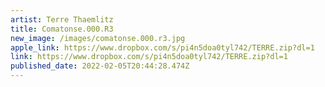 ```yaml
---
artist: Terre Thaemlitz
title: Comatonse.000.R3
new_image: /images/comatonse.000.r3.jpg
apple_link: https://www.dropbox.com/s/pi4n5doa0tyl742/TERRE.zip?dl=1
link: https://www.dropbox.com/s/pi4n5doa0tyl742/TERRE.zip?dl=1
published_date: 2022-02-05T20:44:28.474Z
---
```

